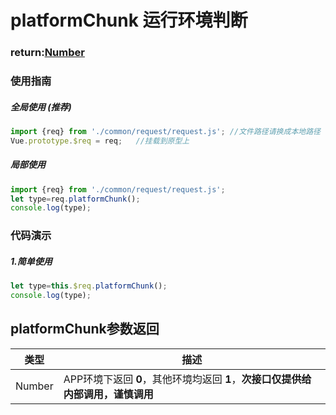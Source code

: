 # platformChunk 运行环境判断     
### return:[Number](https://developer.mozilla.org/en-US/docs/Web/JavaScript/Reference/Global_Objects/Number)

### 使用指南

##### 全局使用 (推荐)

```javaScript
import {req} from './common/request/request.js'; //文件路径请换成本地路径
Vue.prototype.$req = req;   //挂载到原型上
```

##### 局部使用

```javaScript
import {req} from './common/request/request.js';
let type=req.platformChunk();
console.log(type);
```

### 代码演示
##### 1.简单使用

```javaScript
let type=this.$req.platformChunk();
console.log(type);
```

## platformChunk参数返回
  类型    |     描述    | 
----    |   ---
Number  |   APP环境下返回 **0**，其他环境均返回 **1**，**次接口仅提供给内部调用，谨慎调用**
